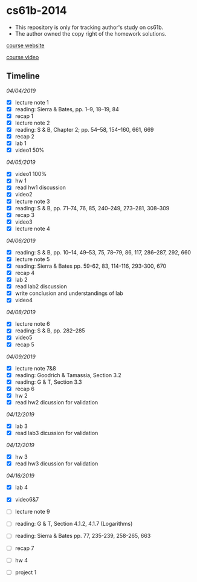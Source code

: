# cs61b-2014
- This repository is only for tracking author's study on cs61b. 
- The author owned the copy right of the homework solutions.

[course website](https://people.eecs.berkeley.edu/~jrs/61b/)

[course video](http://www.infocobuild.com/education/audio-video-courses/computer-science/CS61B-Spring2014-Berkeley/lecture-03.html)

Timeline
------

*04/04/2019*
- [x] lecture note 1
- [x] reading: Sierra & Bates, pp. 1–9, 18–19, 84
- [x] recap 1
- [x] lecture note 2
- [x] reading: S & B, Chapter 2; pp. 54–58, 154–160, 661, 669
- [x] recap 2 
- [x] lab 1
- [x] video1 50%

*04/05/2019*
- [x] video1 100%
- [x] hw 1
- [x] read hw1 discussion
- [x] video2
- [x] lecture note 3
- [x] reading: S & B, pp. 71–74, 76, 85, 240–249, 273–281, 308–309
- [x] recap 3
- [x] video3
- [x] lecture note 4 

*04/06/2019*
- [x] reading: S & B, pp. 10–14, 49–53, 75, 78–79, 86, 117, 286–287, 292, 660	
- [x] lecture note 5
- [x] reading: Sierra & Bates pp. 59-62, 83, 114-116, 293-300, 670
- [x] recap 4 
- [x] lab 2
- [x] read lab2 discussion
- [x] write conclusion and understandings of lab 
- [x] video4

*04/08/2019*	
- [x] lecture note 6
- [x] reading: S & B, pp. 282–285
- [x] video5
- [x] recap 5

*04/09/2019*
- [x] lecture note 7&8 
- [x] reading: Goodrich & Tamassia, Section 3.2
- [x] reading: G & T, Section 3.3
- [x] recap 6
- [x] hw 2
- [x] read hw2 dicussion for validation

*04/12/2019*
- [x] lab 3
- [x] read lab3 dicussion for validation

*04/12/2019*
- [x] hw 3
- [x] read hw3 dicussion for validation

*04/16/2019*
- [x] lab 4
- [x] video6&7
- [ ] lecture note 9
- [ ] reading: G & T, Section 4.1.2, 4.1.7 (Logarithms)
- [ ] reading: Sierra & Bates pp. 77, 235-239, 258-265, 663
- [ ] recap 7
- [ ] hw 4 
- [ ] project 1

